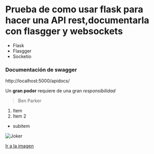 # Prueba de como usar flask para hacer una API rest,documentarla con flasgger y websockets

* Flask
* Flasgger
* Socketio

### Documentación de swagger
http://localhost:5000/apidocs/

Un **gran poder** requiere de una gran *responsibilidad* 
> Ben Parker

1. Item
2. Item 2
  * subitem

![Joker](https://www.elsoldemexico.com.mx/gossip/e4ihrx-joker-joaquin-espejo.jpg/ALTERNATES/LANDSCAPE_768/joker-joaquin-espejo.jpg)

[Ir a la imagen](https://www.elsoldemexico.com.mx/gossip/e4ihrx-joker-joaquin-espejo.jpg/ALTERNATES/LANDSCAPE_768/joker-joaquin-espejo.jpg)

